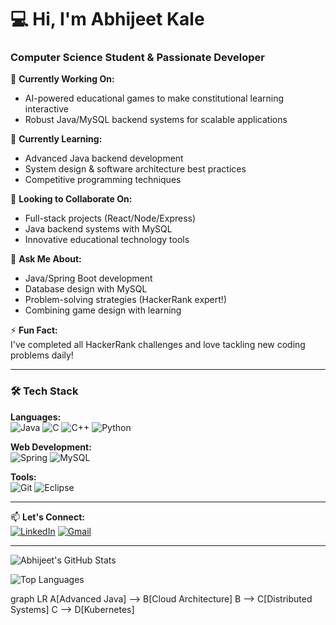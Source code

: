 # 💻 Hi, I'm Abhijeet Kale 
### Computer Science Student & Passionate Developer

🔭 **Currently Working On:**  
- AI-powered educational games to make constitutional learning interactive  
- Robust Java/MySQL backend systems for scalable applications  

🌱 **Currently Learning:**  
- Advanced Java backend development  
- System design & software architecture best practices  
- Competitive programming techniques  

👯 **Looking to Collaborate On:**  
- Full-stack projects (React/Node/Express)  
- Java backend systems with MySQL  
- Innovative educational technology tools  

💬 **Ask Me About:**  
- Java/Spring Boot development  
- Database design with MySQL  
- Problem-solving strategies (HackerRank expert!)  
- Combining game design with learning  

⚡ **Fun Fact:**  
I've completed all HackerRank challenges and love tackling new coding problems daily!

---

### 🛠️ Tech Stack
**Languages:**  
![Java](https://img.shields.io/badge/java-%23ED8B00.svg?style=for-the-badge&logo=openjdk&logoColor=white)
![C](https://img.shields.io/badge/c-%2300599C.svg?style=for-the-badge&logo=c&logoColor=white)
![C++](https://img.shields.io/badge/c++-%2300599C.svg?style=for-the-badge&logo=c%2B%2B&logoColor=white)
![Python](https://img.shields.io/badge/python-3670A0?style=for-the-badge&logo=python&logoColor=ffdd54)

**Web Development:**  
![Spring](https://img.shields.io/badge/spring-%236DB33F.svg?style=for-the-badge&logo=spring&logoColor=white)
![MySQL](https://img.shields.io/badge/mysql-%2300f.svg?style=for-the-badge&logo=mysql&logoColor=white)

**Tools:**  
![Git](https://img.shields.io/badge/git-%23F05033.svg?style=for-the-badge&logo=git&logoColor=white)
![Eclipse](https://img.shields.io/badge/Eclipse-FE7A16.svg?style=for-the-badge&logo=Eclipse&logoColor=white)

---

📫 **Let's Connect:**  
[![LinkedIn](https://img.shields.io/badge/linkedin-%230077B5.svg?style=for-the-badge&logo=linkedin&logoColor=white)](www.linkedin.com/in/abhijeet-kale-818747298)
[![Gmail](https://img.shields.io/badge/Gmail-D14836?style=for-the-badge&logo=gmail&logoColor=white)](mailto:abhijeetkale605@gmail.com)

---

![Abhijeet's GitHub Stats](https://github-readme-stats.vercel.app/api?username=yourusername&show_icons=true&theme=radical)

![Top Languages](https://github-readme-stats.vercel.app/api/top-langs/?username=yourusername&layout=compact&theme=vision-friendly-dark)


graph LR
    A[Advanced Java] --> B[Cloud Architecture]
    B --> C[Distributed Systems]
    C --> D[Kubernetes]
